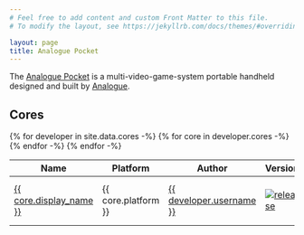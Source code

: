 ```yaml
---
# Feel free to add content and custom Front Matter to this file.
# To modify the layout, see https://jekyllrb.com/docs/themes/#overriding-theme-defaults

layout: page
title: Analogue Pocket
---
```


The [Analogue Pocket](https://www.analogue.co/pocket) is a multi-video-game-system portable handheld designed and built by [Analogue](https://www.analogue.co).

## Cores

<table class="datatable">
  <thead>
    <tr>
      <th>Name</th>
      <th>Platform</th>
      <th>Author</th>
      <th class="no-sort">Version</th>
      <th class="no-sort">Date</th>
    </tr>
  </thead>
  <tbody>
    {% for developer in site.data.cores -%}
      {% for core in developer.cores -%}
        <tr>
          <td><a href="https://github.com/{{ developer.username }}/{{ core.repo }}">{{ core.display_name }}</a></td>
          <td>{{ core.platform }}</td>
          <td><a href="https://github.com/{{ developer.username }}">{{ developer.username }}</a></td>
          <td>
            <a href="https://github.com/{{ developer.username }}/{{ core.repo }}/releases/latest">
              <img src="https://img.shields.io/github/v/release/{{ developer.username }}/{{ core.repo }}?include_prereleases&label=" alt="release">
            </a>
          </td>
          <td><img src="https://img.shields.io/github/release-date-pre/{{ developer.username }}/{{ core.repo }}?label=" alt="GitHub Release Date"></td>
        </tr>
      {% endfor -%}
    {% endfor -%}
  </tbody>
</table>
